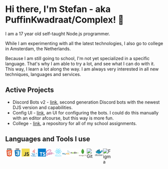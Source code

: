 # Hi there, I'm Stefan - aka PuffinKwadraat/Complex! 👋

I am a 17 year old self-taught Node.js programmer.

While I am experimenting with all the latest technologies, I also go to college in Amsterdam, the Netherlands.

Because I am still going to school, I'm not yet specialized in a specific language. That's why I am able to try a lot, and see what I can do with it. This way, I learn a lot along the way. I am always very interested in all new techniques, languages and services.

## Active Projects

- Discord Bots v2 - [link](https://github.com/PuffinKwadraat/Discord-Bots-v2), second generation Discord bots with the newest DJS version and capabilities.
- Config UI - [link](https://github.com/PuffinKwadraat/bot-config-ui), an UI for configuring the bots. I could do this manually with an editor afcourse, but this way is more fun.
- College - [link](https://github.com/PuffinKwadraat/HvA-NL-J1), a repository for all of my school assignments.

## Languages and Tools I use

[<img align="left" alt="HTML5" width="26px" src="https://raw.githubusercontent.com/devicons/devicon/master/icons/html5/html5-original-wordmark.svg" />](https://github.com/PuffinKwadraat)
[<img align="left" alt="CSS3" width="26px" src="https://raw.githubusercontent.com/devicons/devicon/master/icons/css3/css3-original-wordmark.svg" />](https://github.com/PuffinKwadraat)
[<img align="left" alt="JS" width="26px" src="https://raw.githubusercontent.com/devicons/devicon/master/icons/javascript/javascript-original.svg" />](https://www.javascript.com/)
[<img align="left" alt="Java" width="26px" src="https://raw.githubusercontent.com/devicons/devicon/master/icons/java/java-original.svg" />](https://www.java.com/en/)
[<img align="left" alt="TS" width="26px" src="https://raw.githubusercontent.com/devicons/devicon/master/icons/typescript/typescript-original.svg" />](https://www.typescriptlang.org/)
[<img align="left" alt="Sass" width="26px" src="https://raw.githubusercontent.com/devicons/devicon/master/icons/sass/sass-original.svg" />](https://sass-lang.com/)
[<img align="left" alt="React" width="26px" src="https://raw.githubusercontent.com/devicons/devicon/master/icons/react/react-original-wordmark.svg" />](https://reactjs.org/)
[<img align="left" alt="MySql" width="26px" src="https://raw.githubusercontent.com/devicons/devicon/master/icons/mysql/mysql-original-wordmark.svg" />](https://www.mysql.com/)
[<img align="left" alt="Node.js" width="26px" src="https://raw.githubusercontent.com/devicons/devicon/master/icons/nodejs/nodejs-original-wordmark.svg" />](https://nodejs.org/en/)
[<img align="left" alt="MongoDB" width="26px" src="https://raw.githubusercontent.com/devicons/devicon/master/icons/mongodb/mongodb-original-wordmark.svg" />](https://www.mongodb.com/)
[<img align="left" alt="Git" width="26px" src="https://www.vectorlogo.zone/logos/git-scm/git-scm-icon.svg" />](https://git-scm.com/)
[<img align="left" alt="Docker" width="26px" src="https://raw.githubusercontent.com/devicons/devicon/master/icons/docker/docker-original-wordmark.svg" />](https://www.docker.com/)
[<img align="left" alt="Figma" width="26px" src="https://www.vectorlogo.zone/logos/figma/figma-icon.svg"/>](https://www.figma.com/)
